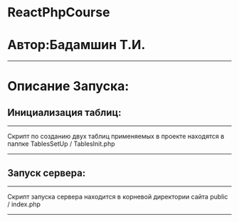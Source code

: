 # ReactPhpCourse
**Автор**:Бадамшин Т.И.
=======================
***
**Описание Запуска**:
========================
**Инициализация таблиц**:
---------------------------
***
Скрипт по созданию двух таблиц применяемых в проекте находятся в паппке TablesSetUp / TablesInit.php
***
**Запуск сервера**:
----------------------
***
Скрипт запуска сервера находится в корневой директории сайта public / index.php
***

